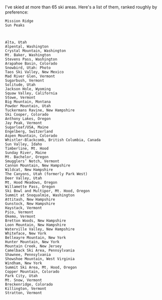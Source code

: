 I've skied at more than 65 ski areas. Here's a list of them, ranked roughly by preference:

    Mission Ridge
    Sun Peaks
    


    Alta, Utah
    Alpental, Washington
    Crystal Mountain, Washington
    Mt. Baker, Washington
    Stevens Pass, Washington
    Arapahoe Basin, Colorado
    Snowbird, Utah: Photo
    Taos Ski Valley, New Mexico
    Mad River Glen, Vermont
    Sugarbush, Vermont
    Solitude, Utah
    Jackson Hole, Wyoming
    Squaw Valley, California
    Stowe, Vermont
    Big Mountain, Montana
    Powder Mountain, Utah
    Tuckermans Ravine, New Hampshire
    Ski Cooper, Colorado
    Anthony Lakes, Oregon
    Jay Peak, Vermont
    Sugarloaf/USA, Maine
    Engelberg, Switzerland
    Aspen Mountain, Colorado
    Whistler-Blackcomb, British Columbia, Canada
    Sun Valley, Idaho
    Timberline, Mt. Hood
    Sunday River, Maine
    Mt. Bachelor, Oregon
    Smugglers’ Notch, Vermont
    Cannon Mountain, New Hampshire
    Wildcat, New Hampshire
    The Canyons, Utah (formerly Park West)
    Deer Valley, Utah
    Mt. Hood Meadows, Oregon
    Willamette Pass, Oregon
    Ski Bowl and Multipor, Mt. Hood, Oregon
    Summit at Snoqualmie, Washington
    Attitash, New Hampshire
    Gunstock, New Hampshire
    Haystack, Vermont
    Pico, Vermont
    Okemo, Vermont
    Bretton Woods, New Hampshire
    Loon Mountain, New Hampshire
    Waterville Valley, New Hampshire
    Whiteface, New York
    Belleayre Mountain, New York
    Hunter Mountain, New York
    Mountain Creek, New Jersey
    Camelback Ski Area, Pennsylvania
    Shawnee, Pennsylvania
    Showshoe Mountain, West Virginia
    Windham, New York
    Summit Ski Area, Mt. Hood, Oregon
    Copper Mountain, Colorado
    Park City, Utah
    Mt. Snow, Vermont
    Breckenridge, Colorado
    Killington, Vermont
    Stratton, Vermont

